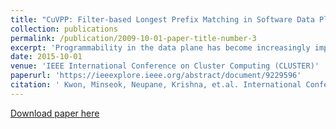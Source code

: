 ```yaml
---
title: "CuVPP: Filter-based Longest Prefix Matching in Software Data Planes"
collection: publications
permalink: /publication/2009-10-01-paper-title-number-3
excerpt: 'Programmability in the data plane has become increasingly important as virtualization is introduced into networking and software-defined networking becomes more prevalent. Yet, the performance of programmable data planes on commodity hardware is a major concern, in light of ever-increasing network speed and routing table size. This paper focuses on IP lookup, specifically the longest prefix matching for IPv6 addresses, which is a major performance bottleneck in programmable switches. As a solution, the paper presents CuVPP, a programmable switch that uses packet batch processing and cache locality for both instructions and data by leveraging Vector Packet Processing (VPP). We thoroughly evaluate CuVPP with both real network traffic and file-based lookup on a commodity hardware server connected via 80 Gbps network links and compare its performance with the other popular approaches. Our evaluation shows that CuVPP can achieve up to 4.5 million lookups per second with real traffic, higher than the other trie- or filter-based lookup approaches, and scales well even when the routing table size grows to 2 million prefixes.'
date: 2015-10-01
venue: 'IEEE International Conference on Cluster Computing (CLUSTER)'
paperurl: 'https://ieeexplore.ieee.org/abstract/document/9229596'
citation: ' Kwon, Minseok, Neupane, Krishna, et.al. International Conference on Cluster Computing (CLUSTER) 2020'
---
```


[Download paper here]([(https://ieeexplore.ieee.org/abstract/document/9229596)])
